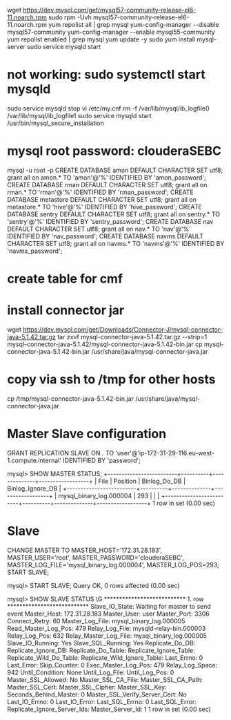 wget https://dev.mysql.com/get/mysql57-community-release-el6-11.noarch.rpm
sudo rpm -Uvh mysql57-community-release-el6-11.noarch.rpm
yum repolist all | grep mysql
yum-config-manager --disable mysql57-community
yum-config-manager --enable mysql55-community
yum repolist enabled | grep mysql
yum update -y
sudo yum install mysql-server
sudo service mysqld start
# not working: sudo systemctl start mysqld
sudo service mysqld stop
vi /etc/my.cnf
rm -f /var/lib/mysql/ib_logfile0 /var/lib/mysql/ib_logfile1
sudo service mysqld start
/usr/bin/mysql_secure_installation
# mysql root password: clouderaSEBC
mysql -u root -p
CREATE DATABASE amon DEFAULT CHARACTER SET utf8;
grant all on amon.* TO 'amon'@'%' IDENTIFIED BY 'amon_password';
CREATE DATABASE rman DEFAULT CHARACTER SET utf8;
grant all on rman.* TO 'rman'@'%' IDENTIFIED BY 'rman_password';
CREATE DATABASE metastore DEFAULT CHARACTER SET utf8;
grant all on metastore.* TO 'hive'@'%' IDENTIFIED BY 'hive_password';
CREATE DATABASE sentry DEFAULT CHARACTER SET utf8;
grant all on sentry.* TO 'sentry'@'%' IDENTIFIED BY 'sentry_password';
CREATE DATABASE nav DEFAULT CHARACTER SET utf8;
grant all on nav.* TO 'nav'@'%' IDENTIFIED BY 'nav_password';
CREATE DATABASE navms DEFAULT CHARACTER SET utf8;
grant all on navms.* TO 'navms'@'%' IDENTIFIED BY 'navms_password';

# create table for cmf

# install connector jar
wget https://dev.mysql.com/get/Downloads/Connector-J/mysql-connector-java-5.1.42.tar.gz
tar zxvf mysql-connector-java-5.1.42.tar.gz --strip=1 mysql-connector-java-5.1.42/mysql-connector-java-5.1.42-bin.jar
cp mysql-connector-java-5.1.42-bin.jar /usr/share/java/mysql-connector-java.jar
# copy via ssh to /tmp for other hosts
cp /tmp/mysql-connector-java-5.1.42-bin.jar /usr/share/java/mysql-connector-java.jar

# Master Slave configuration
GRANT REPLICATION SLAVE ON *.* TO 'user'@'ip-172-31-29-116.eu-west-1.compute.internal' IDENTIFIED BY 'password';

mysql> SHOW MASTER STATUS;
+-------------------------+----------+--------------+------------------+
| File                    | Position | Binlog_Do_DB | Binlog_Ignore_DB |
+-------------------------+----------+--------------+------------------+
| mysql_binary_log.000004 |      293 |              |                  |
+-------------------------+----------+--------------+------------------+
1 row in set (0.00 sec)

# Slave
CHANGE MASTER TO MASTER_HOST='172.31.28.183', MASTER_USER='root', MASTER_PASSWORD='clouderaSEBC', MASTER_LOG_FILE='mysql_binary_log.000004', MASTER_LOG_POS=293;
START SLAVE;






mysql> START SLAVE;
Query OK, 0 rows affected (0.00 sec)

mysql> SHOW SLAVE STATUS \G
*************************** 1. row ***************************
               Slave_IO_State: Waiting for master to send event
                  Master_Host: 172.31.28.183
                  Master_User: user
                  Master_Port: 3306
                Connect_Retry: 60
              Master_Log_File: mysql_binary_log.000005
          Read_Master_Log_Pos: 479
               Relay_Log_File: mysqld-relay-bin.000003
                Relay_Log_Pos: 632
        Relay_Master_Log_File: mysql_binary_log.000005
             Slave_IO_Running: Yes
            Slave_SQL_Running: Yes
              Replicate_Do_DB:
          Replicate_Ignore_DB:
           Replicate_Do_Table:
       Replicate_Ignore_Table:
      Replicate_Wild_Do_Table:
  Replicate_Wild_Ignore_Table:
                   Last_Errno: 0
                   Last_Error:
                 Skip_Counter: 0
          Exec_Master_Log_Pos: 479
              Relay_Log_Space: 942
              Until_Condition: None
               Until_Log_File:
                Until_Log_Pos: 0
           Master_SSL_Allowed: No
           Master_SSL_CA_File:
           Master_SSL_CA_Path:
              Master_SSL_Cert:
            Master_SSL_Cipher:
               Master_SSL_Key:
        Seconds_Behind_Master: 0
Master_SSL_Verify_Server_Cert: No
                Last_IO_Errno: 0
                Last_IO_Error:
               Last_SQL_Errno: 0
               Last_SQL_Error:
  Replicate_Ignore_Server_Ids:
             Master_Server_Id: 1
1 row in set (0.00 sec)
